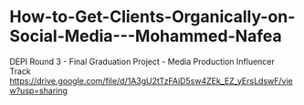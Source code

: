# How-to-Get-Clients-Organically-on-Social-Media---Mohammed-Nafea
DEPI Round 3 - Final Graduation Project - Media Production Influencer Track
https://drive.google.com/file/d/1A3gU2tTzFAiD5sw4ZEk_EZ_yErsLdswF/view?usp=sharing

